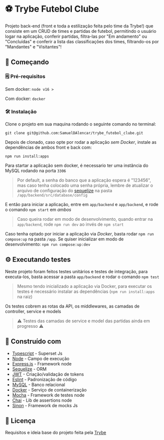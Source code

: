 # ⚽ Trybe Futebol Clube

Projeto back-end (front e toda a estilização feita pelo time da Trybe!) que consiste em um CRUD de times e partidas de futebol, permitindo o usuário logar na aplicação, conferir partidas, filtra-las por "Em andamento" ou "Concluídas" e conferir a lista das classificações dos times, filtrando-os por "Mandantes" e "Visitantes"!

## 🚴 Começando
### 🗒 Pré-requisitos

Sem docker: `node v16 >`

Com docker: `docker`

### 🛠 Instalação

Clone o projeto em sua maquina rodando o seguinte comando no terminal:
```
git clone git@github.com:SamuelDAlencar/trybe_futebol_clube.git
```
Depois de clonado, caso opte por rodar a aplicação *sem Docker*, instale as dependências de ambos front e back com:
```
npm run install:apps
```
Para startar a aplicação sem docker, é necessario ter uma instância do MySQL rodando na porta `3306`
> Por default, a senha do banco que a aplicação espera é "123456", mas caso tenha colocado uma senha própria, lembre de atualizar o arquivo de configuração do [sequelize](https://sequelize.org/) na pasta `/app/backend/src/database/config`

E então para iniciar a aplicação, entre em `app/backend` e `app/backend`, e rode o comando `npm start` em *ambos*
> Caso queira rodar em modo de desenvolvimento, quando entrar na `app/backend`, rode `npm run dev` ao invés de `npm start`

Caso tenha optado por iniciar a aplicação via *Docker*, basta rodar `npm run compose:up` na pasta `/app`. Se quiser inicializar em modo de desenvolvimento: `npm run compose:up:dev`

## ⚙ Executando testes

Neste projeto foram feitos testes unitários e testes de integração, para executa-los, basta acessar a pasta `app/backend` e rodar o comando `npm test`
> Mesmo tendo inicializado a aplicação via Docker, para executar os testes é necessário instalar as dependências (`npm run install:apps` na raiz)

Os testes cobrem as rotas da API, os middlewares, as camadas de controller, service e models

> ⚠ Testes das camadas de service e model das partidas ainda em progresso ⚠

## 🧰 Construído com

* [Typescript](https://www.typescriptlang.org/) - Superset Js
* [Node](https://nodejs.org/en/) - Campo de execução
* [Express.js](https://expressjs.com/) - Framework node
* [Sequelize](https://sequelize.org/) - ORM
* [JWT](https://jwt.io/) - Criação/validação de tokens
* [Eslint](https://eslint.org/) - Padronização de código
* [MySQL](https://www.mysql.com/) - Banco relacional
* [Docker](https://www.docker.com/) - Serviço de containerização
* [Mocha](https://mochajs.org/) - Framework de testes node
* [Chai](https://www.chaijs.com/) - Lib de assertions node
* [Sinon](https://sinonjs.org/) - Framework de mocks Js

## 📄 Licença

Requisitos e ideia base do projeto feita pela [Trybe](https://www.betrybe.com/)
